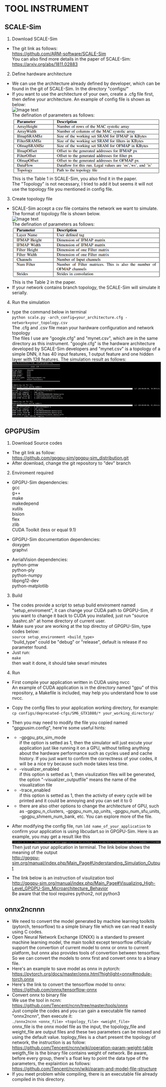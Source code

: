 # TOOL INSTRUMENT

## SCALE-Sim  
1. Download SCALE-Sim  
* The git link as follows:  
https://github.com/ARM-software/SCALE-Sim  
You can also find more details in the paper of SCALE-Sim:  
https://arxiv.org/abs/1811.02883
2. Define hardware architecture  
* We can use the architecture already defined by developer, which can be found in the git of SCALE-Sim. In the directory "configs/"   
* If you want to use the architecture of your own, create a .cfg file first, then define your architecture. An example of config file is shown as below:  
![Image text](https://raw.githubusercontent.com/AnandS09/SCALE-Sim/master/images/config_example.png)  
The defination of parameters as follows:  
![Image text](https://raw.githubusercontent.com/zhaoliangzhang/mittos_dnn/master/image/config_parameter.PNG)  
This is the Table 1 in SCALE-Sim, you also find it in the paper.  
The "Topology" is not necessary, I tried to add it but seems it will not use the topology file you mentioned in config file.  

3. Create topology file  
* SCALE-Sim accept a csv file contains the network we want to simulate. The format of topology file is shown below.  
![Image text](https://raw.githubusercontent.com/AnandS09/SCALE-Sim/master/images/yolo_tiny_csv.png)  
The defination of parameters as follows:
![Image text](https://raw.githubusercontent.com/zhaoliangzhang/mittos_dnn/master/image/topology_parameter.PNG)  
This is the Table 2 in the paper.
* If your network contains branch topology, the SCALE-Sim will simulate it serially.  

4. Run the simulation  
* type the command below in terminal  
 `python scale.py -arch_config=your_architecture.cfg -network=your_topology.csv`  
The .cfg and .csv file mean your hardware configuration and network topology  
The files I use are "google.cfg" and "mynet.csv", which are in the same directory as this instrument. "google.cfg" is the hardware architecture developed by SCALE-Sim developers and "mynet.csv" is a topology of a simple DNN, it has 40 input features, 1 output feature and one hidden layer with 128 features. The simulation result as follows:  
![Image text](https://raw.githubusercontent.com/zhaoliangzhang/mittos_dnn/master/image/SCALE_Sim_Result.PNG)

## GPGPUSim  
1. Download Source codes  
* The git link as follow:  
https://github.com/gpgpu-sim/gpgpu-sim_distribution.git  
* After download, change the git repository to "dev" branch

2. Enviroment required  
* GPGPU-Sim dependencies:  
gcc  
g++  
make  
makedepend  
xutils  
bision  
flex  
zlib  
CUDA Toolkit (less or equal 9.1)

* GPGPU-Sim documentation dependencies:  
doxygen  
graphvi  

* AerialVision dependencies:  
python-pmw  
python-ply  
python-numpy  
libpng12-dev  
python-matplotlib  

3. Build  
* The codes provide a script to setup build enviroment named "setup_enviroment", it can change your CUDA path to GPGPU-Sim, if you want to change it back to CUDA you installed, just run "source .bashrc.sh" at home directory of current user.
* Make sure your are working at the top directoy of GPGPU-SIm, type codes below:  
`source setup_environment <build_type>`  
"build_type" could be "debug" or "release", default is release if no parameter found.  
* Just run:  
`make`  
then wait it done, it should take sevarl minutes  

4. Run  
* First compile your application written in CUDA using nvcc  
An example of CUDA application is in the directory named "gpu" of this repository, a Makefile is included, may help you understand how to use nvcc.  
* Copy the config files to your application working directory, for example:  
`cp configs/deprecated-cfgs/SM6_GTX1080/* your_working_directory/`  
* Then you may need to modify the file you copied named "gpgpusim.config", here're some useful hints:  
* * -gpgpu_ptx_sim_mode  
if the option is setted as 1, then the simulator will just excute your application just like running it on a GPU, without telling anything about the hardware performance such as cycles used and cache history. If you just want to confirm the correctness of your codes, it will be a nice try because such mode takes less time.
* * -visualizer_enabled  
if this option is setted as 1, then visulization files will be generated, the option "-visualizer_outputfile" means the name of the visualization file
* * -trace_enabled  
if this option is setted as 1, then the activity of every cycle will be printed and it could be annoying and you can set it to 0
* * there are also other options to change the architecture of GPU, such as -gpgpu_n_clusters, -gpgpu_num_sp_units, -gpgpu_num_sfu_units, -gpgpu_shmem_num_bank, etc. You can explore more of the file.

* After modifying the config file, run `ldd name_of_your_application` to confirm your application is using libcudart.so in GPGPU-Sim. Here is an example, you may get a result like this  
![Image](https://raw.githubusercontent.com/zhaoliangzhang/mittos_dnn/master/image/linked_library_check.PNG)
Then just run your application in terminal. The link below shows the meaning of the output  
http://gpgpu-sim.org/manual/index.php/Main_Page#Understanding_Simulation_Output  

* The link below is an instruction of visulization tool  
http://gpgpu-sim.org/manual/index.php/Main_Page#Visualizing_High-Level_GPGPU-Sim_Microarchitecture_Behavior  
Be aware that the tool requires python2, not python3  

## onnx2ncnnn  
* We need to convert the model generated by machine learning toolkits (pytorch, tensorflow) to a simple binary file which we can read it easily using C codes. 
* Open Neural Network Exchange (ONXX) is a standard to present machine learning model, the main toolkit except tensorflow officially support the convertion of current model to onnx or onnx to current platform, but onnx also provides tools of convertion between tensorflow. So we can convert the models to onnx first and convert onnx to a binary file.
* Here's an example to save model as onnx in pytorch:  
https://pytorch.org/docs/master/onnx.html?highlight=onnx#module-torch.onnx  
* Here's the link to convert the tensorflow model to onnx:  
https://github.com/onnx/tensorflow-onnx  
* Convert onnx to binary file  
We use the tool in ncnn:  
https://github.com/Tencent/ncnn/tree/master/tools/onnx  
Just compile the codes and you can gain a executable file named "onnx2ncnn", then execute it:  
`./onnx2ncnn <onnx_file> <topology_file> <weight_file>`  
onnx_file is the onnx model file as the input, the topology_file and weight_file are output files and these two parameters can be missed and using the default value. toplogy_files is a chart present the topology of network, the instruction is as follow:  
https://github.com/Tencent/ncnn/wiki/operation-param-weight-table  
weigth_file is the binary file contains weight of network. Be aware, before every group, there's a float key to point the data type of the parameters, the explaintion as follows:  
https://github.com/Tencent/ncnn/wiki/param-and-model-file-structure  
* If you meet problem while compiling, there is an executable file already compiled in this directory. 